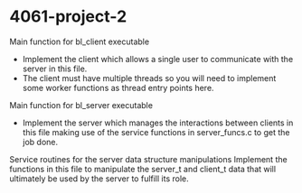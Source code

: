# 4061-project-2

Main function for bl_client executable
- Implement the client which allows a single user to communicate with the server in this file. 
- The client must have multiple threads so you will need to implement some worker functions as thread entry points here.

Main function for bl_server executable
- Implement the server which manages the interactions between clients in this file making use of the service functions in server_funcs.c to get the job done.

Service routines for the server
data structure manipulations
Implement the functions in this file to manipulate the server_t and client_t data that will ultimately be used by the server to fulfill its role.
